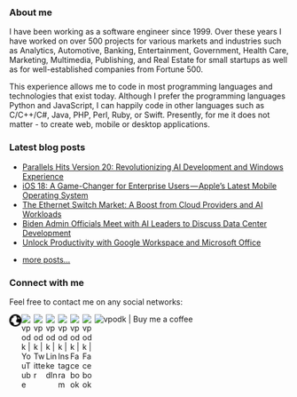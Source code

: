 ### About me

I have been working as a software engineer since 1999. Over these years I have worked on over 500 projects for various markets and industries such as Analytics, Automotive, Banking, Entertainment, Government, Health Care, Marketing, Multimedia, Publishing, and Real Estate for small startups as well as for well-established companies from Fortune 500.

This experience allows me to code in most programming languages and technologies that exist today. Although I prefer the programming languages Python and JavaScript, I can happily code in other languages such as C/C++/C#, Java, PHP, Perl, Ruby, or Swift. Presently, for me it does not matter - to create web, mobile or desktop applications.

### Latest blog posts

<!-- BLOG-POST-LIST:START -->
- [Parallels Hits Version 20: Revolutionizing AI Development and Windows Experience](https://medium.com/majordigest/parallels-hits-version-20-revolutionizing-ai-development-and-windows-experience-6e6642215791?source=rss-22947912adc0------2)
- [iOS 18: A Game-Changer for Enterprise Users — Apple’s Latest Mobile Operating System](https://medium.com/majordigest/ios-18-a-game-changer-for-enterprise-users-apples-latest-mobile-operating-system-c2ab99ba9317?source=rss-22947912adc0------2)
- [The Ethernet Switch Market: A Boost from Cloud Providers and AI Workloads](https://medium.com/majordigest/the-ethernet-switch-market-a-boost-from-cloud-providers-and-ai-workloads-4def244c0f85?source=rss-22947912adc0------2)
- [Biden Admin Officials Meet with AI Leaders to Discuss Data Center Development](https://medium.com/majordigest/biden-admin-officials-meet-with-ai-leaders-to-discuss-data-center-development-3e6218abba24?source=rss-22947912adc0------2)
- [Unlock Productivity with Google Workspace and Microsoft Office](https://medium.com/majordigest/unlock-productivity-with-google-workspace-and-microsoft-office-6d9b6e320c9e?source=rss-22947912adc0------2)
<!-- BLOG-POST-LIST:END -->
- [more posts...](https://medium.com/@vpodk)

### Connect with me
Feel free to contact me on any social networks:

[<img align="left" alt="vpodk.com" width="22px" src="https://raw.githubusercontent.com/iconic/open-iconic/master/svg/globe.svg" />][website]
[<img align="left" alt="vpodk | YouTube" width="22px" src="https://cdn.jsdelivr.net/npm/simple-icons@v3/icons/youtube.svg" />][youtube]
[<img align="left" alt="vpodk | Twitter" width="22px" src="https://cdn.jsdelivr.net/npm/simple-icons@v3/icons/twitter.svg" />][twitter]
[<img align="left" alt="vpodk | LinkedIn" width="22px" src="https://cdn.jsdelivr.net/npm/simple-icons@v3/icons/linkedin.svg" />][linkedin]
[<img align="left" alt="vpodk | Instagram" width="22px" src="https://cdn.jsdelivr.net/npm/simple-icons@v3/icons/instagram.svg" />][instagram]
[<img align="left" alt="vpodk | Facebook" width="22px" src="https://cdn.jsdelivr.net/npm/simple-icons@v3/icons/facebook.svg" />][facebook]
[<img align="left" alt="vpodk | Facebook" width="22px" src="https://cdn.jsdelivr.net/npm/simple-icons@v3/icons/medium.svg" />][medium]
[<img align="left" alt="vpodk | Buy me a coffee" height="24px" src="https://cdn.buymeacoffee.com/buttons/default-yellow.png" />][buymeacoffee]
<br>

<!-- Meta data -->
[website]: https://vpodk.com
[twitter]: https://twitter.com/vpodk
[youtube]: https://youtube.com/@vpodk
[instagram]: https://instagram.com/vpodk
[linkedin]: https://linkedin.com/in/vpodk
[facebook]: https://facebook.com/vpodk
[medium]: https://medium.com/@vpodk
[buymeacoffee]: https://www.buymeacoffee.com/vpodk
